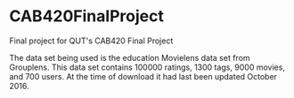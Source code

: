 # CAB420FinalProject
Final project for QUT's CAB420 Final Project

The data set being used is the education Movielens data set from Grouplens. This data set contains 100000 ratings, 1300 tags, 9000 movies, and 700 users. At the time of download it had last been updated October 2016.
